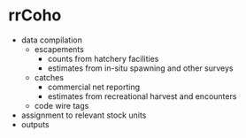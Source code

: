 
# rrCoho

-   data compilation
    -   escapements
        -   counts from hatchery facilities
        -   estimates from in-situ spawning and other surveys
    -   catches
        -   commercial net reporting
        -   estimates from recreational harvest and encounters
    -   code wire tags
-   assignment to relevant stock units
-   outputs

